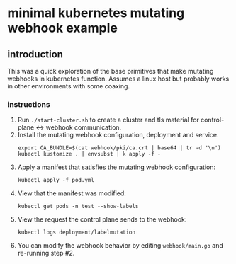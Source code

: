 # minimal kubernetes mutating webhook example

## introduction
This was a quick exploration of the base primitives that make mutating webhooks in kubernetes function. Assumes a linux host but probably works in other environments with some coaxing.

### instructions
1. Run `./start-cluster.sh` to create a cluster and tls material for control-plane <-> webhook communication.
2. Install the mutating webhook configuration, deployment and service.
   ```
   export CA_BUNDLE=$(cat webhook/pki/ca.crt | base64 | tr -d '\n')
   kubectl kustomize . | envsubst | k apply -f -
   ```
3. Apply a manifest that satisfies the mutating webhook configuration:
   ```
   kubectl apply -f pod.yml
   ```
4. View that the manifest was modified:
   ```
   kubectl get pods -n test --show-labels
5. View the request the control plane sends to the webhook:
   ```
   kubectl logs deployment/labelmutation
   ```
5. You can modify the webhook behavior by editing `webhook/main.go` and re-running step #2.

